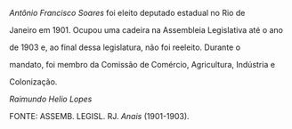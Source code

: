 

*Antônio Francisco Soares* foi eleito deputado estadual no Rio de

Janeiro em 1901. Ocupou uma cadeira na Assembleia Legislativa até o ano

de 1903 e, ao final dessa legislatura, não foi reeleito. Durante o

mandato, foi membro da Comissão de Comércio, Agricultura, Indústria e

Colonização.



*Raimundo Helio Lopes*



FONTE: ASSEMB. LEGISL. RJ. *Anais* (1901-1903).

